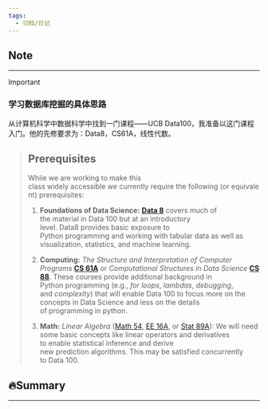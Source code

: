 ```yaml
---
tags:
  - 归档/日记
---
```


## Note

---

> [!Important]

### 学习数据库挖掘的具体思路

从计算机科学中数据科学中找到一门课程——UCB Data100，我准备以这门课程入门。他的先修要求为：Data8，CS61A，线性代数。

> ## Prerequisites
> While we are working to make this class widely accessible we currently require the following (or equivalent) prerequisites:
>
> 1. **Foundations of Data Science:** [**Data 8**](http://data8.org/) covers much of the material in Data 100 but at an introductory level. Data8 provides basic exposure to Python programming and working with tabular data as well as visualization, statistics, and machine learning.
>
> 2. **Computing:** _The Structure and Interpretation of Computer Programs_ [**CS 61A**](http://cs61a.org/) or _Computational Structures in Data Science_ [**CS 88**](http://cs88-website.github.io/). These courses provide additional background in Python programming (e.g., _for loops_, _lambdas_, _debugging_, and _complexity_) that will enable Data 100 to focus more on the concepts in Data Science and less on the details of programming in python.
>
> 3. **Math:** _Linear Algebra_ ([Math 54](https://math.berkeley.edu/~nadler/54fall2017.html), [EE 16A](http://inst.eecs.berkeley.edu/~ee16a/), or [Stat 89A](https://stat89a.com/)): We will need some basic concepts like linear operators and derivatives to enable statistical inference and derive new prediction algorithms. This may be satisfied concurrently to Data 100.

## 🔥Summary

---
